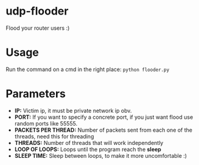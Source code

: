 # udp-flooder
Flood your router users :)

# Usage
Run the command on a cmd in the right place:
`python flooder.py`

# Parameters
- **IP:** Victim ip, it must be private network ip obv.
- **PORT:** If you want to specify a concrete port, if you just want flood use random ports like 55555.
- **PACKETS PER THREAD:** Number of packets sent from each one of the threads, need this for threading
- **THREADS:** Number of threads that will work independently
- **LOOP OF LOOPS:** Loops until the program reach the **sleep**
- **SLEEP TIME:** Sleep between loops, to make it more uncomfortable :)
